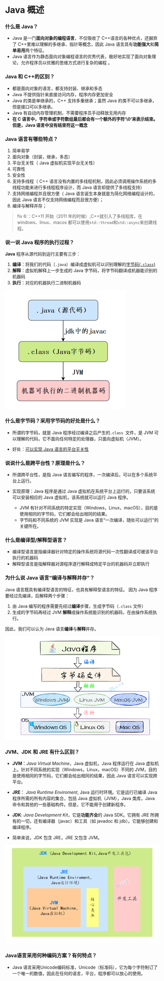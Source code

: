 # Java 概述

### 什么是 Java？

- Java 是一门**面向对象的编程语言**，不仅吸收了 C++语言的各种优点，还摒弃了 C++里难以理解的多继承、指针等概念，因此 Java 语言具有**功能强大**和**简单易用**两个特征。
- Java 语言作为静态面向对象编程语言的优秀代表，极好地实现了面向对象理论，允许程序员以优雅的思维方式进行复杂的编程 。

### Java 和 C++的区别？

-   都是面向对象的语言，都支持封装、继承和多态
-   Java 不提供指针来直接访问内存，程序内存更加安全
-   Java 的类是单继承的，C++ 支持多重继承；虽然 Java 的类不可以多继承，但是接口可以多继承。
-   Java 有自动内存管理机制，不需要程序员手动释放无用内存
-   **在 C 语言中，字符串或字符数组最后都会有一个额外的字符‘\0’来表示结束。但是，Java 语言中没有结束符这一概念**

### Java 语言有哪些特点？

1.  简单易学
2.  面向对象（封装，继承，多态）
3.  平台无关性（ Java 虚拟机实现平台无关性）
4.  可靠性
5.  安全性
6.  支持多线程（ C++ 语言没有内置的多线程机制，因此必须调用操作系统的多线程功能来进行多线程程序设计，而 Java 语言却提供了多线程支持）
7.  支持网络编程并且很方便（ Java 语言诞生本身就是为简化网络编程设计的，因此 Java 语言不仅支持网络编程而且很方便）；
8.  编译与解释并存；
> fix 6:：C++11 开始（2011 年的时候）,C++就引入了多线程库，在 windows、linux、macos 都可以使用`std::thread`和`std::async`来创建线程。

### 说一说 Java 程序的执行过程？

**Java** 程序从源代码到运行主要有三步：

1. **编译**：将我们的代码（`.java`）编译成虚拟机可以识别理解的[字节码(`.class`)](#什么是字节码？采用字节码的好处是什么？)
2. **解释**：虚拟机解释上一步生成的 Java 字节码，将字节码翻译成机器能识别的机器码
2. **执行**：对应的机器执行二进制机器码

![Java程序执行过程.png](/imgs/Java程序执行过程.png)

### 什么是字节码？采用字节码的好处是什么？

- 所谓的字节码，就是 Java 程序经过编译之后产生的`.class `文件，是 JVM 可以理解的代码，它不面向任何特定的处理器，只面向虚拟机（JVM）。

- 好处：[可以实现 Java 语言的平台无关性](#说说什么是跨平台性？原理是什么？)

### 说说什么是跨平台性？原理是什么？

- 所谓跨平台性，是指 Java 语言编写的程序，一次编译后，可以在多个系统平台上运行。

- 实现原理：Java 程序是通过 Java 虚拟机在系统平台上运行的，只要该系统可以安装相应的 Java 虚拟机，该系统就可以运行 Java 程序。
	- JVM 有针对不同系统的特定实现（Windows，Linux，macOS），目的是使用相同的字节码，它们都会给出相同的结果。
	- 字节码和不同系统的 JVM 实现是 Java 语言“一次编译，随处可以运行”的关键所在。

### 什么是编译型/解释型语言？

- 编译型语言是指编译器针对特定的操作系统将源代码一次性翻译成可被该平台执行的机器码
- 解释型语言是指解释器对源程序逐行解释成特定平台的机器码并立即执行

### 为什么说 Java 语言“编译与解释并存”？

Java 语言既具有编译型语言的特征，也具有解释型语言的特征。
因为 Java 程序要经过先编译，后解释两个步骤：
1. 由 Java 编写的程序需要先经过**编译**步骤，生成字节码（`.class` 文件）
2. 生成的字节码再经过 JVM **解释**成操作系统能识别的机器码，在由操作系统执行。

因此，我们可以认为 Java 语言**编译**与**解释**并存。

![编译与解释.png](/imgs/编译与解释.png)

### JVM、JDK 和 JRE 有什么区别？

- **JVM**：*Java Virtual Machine*，Java 虚拟机，Java 程序运行在 Java 虚拟机上。针对不同系统的实现（Windows，Linux，macOS）不同的 JVM，目的是使用相同的字节码，它们都会给出相同的结果，因此 Java 语言可以实现跨平台。

- **JRE**： *Java Runtime Enviroment*, Java 运⾏时环境。它是运⾏已编译 Java 程序所需的所有内容的集合，包括 Java 虚拟机（JVM），Java 类库，Java 命令和其他的⼀些基础构件。但是，它不能⽤于创建新程序。

- **JDK**: *Java Development Kit*，它是**功能⻬全**的 Java SDK。它拥有 JRE 所拥有的⼀切，还有编译器（javac）和⼯具（如 javadoc 和 jdb）。它能够创建和编译程序。

- 简单来说，JDK 包含 JRE，JRE 又包含 JVM。

![JDK、JRE、JVM关系.png](/imgs/JDK、JRE、JVM关系.png)

### Java语言采用何种编码方案？有何特点？

- Java 语言采用Unicode编码标准，Unicode（标准码），它为每个字符制订了一个唯一的数值，因此在任何的语言，平台，程序都可以放心的使用。

